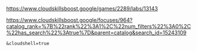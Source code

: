 https://www.cloudskillsboost.google/games/2289/labs/13143


https://www.cloudskillsboost.google/focuses/964?catalog_rank=%7B%22rank%22%3A1%2C%22num_filters%22%3A0%2C%22has_search%22%3Atrue%7D&parent=catalog&search_id=15243109


```
&cloudshell=true
```



